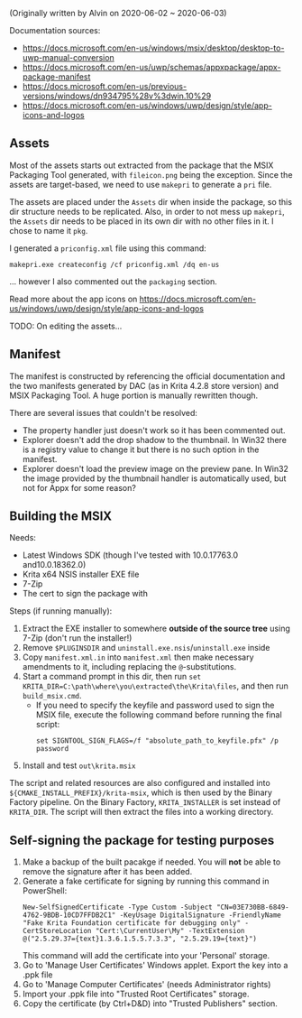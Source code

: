 (Originally written by Alvin on 2020-06-02 ~ 2020-06-03)

Documentation sources:

- https://docs.microsoft.com/en-us/windows/msix/desktop/desktop-to-uwp-manual-conversion
- https://docs.microsoft.com/en-us/uwp/schemas/appxpackage/appx-package-manifest
- https://docs.microsoft.com/en-us/previous-versions/windows/dn934795%28v%3dwin.10%29
- https://docs.microsoft.com/en-us/windows/uwp/design/style/app-icons-and-logos


Assets
---

Most of the assets starts out extracted from the package that the MSIX
Packaging Tool generated, with `fileicon.png` being the exception. Since the
assets are target-based, we need to use `makepri` to generate a `pri` file.

The assets are placed under the `Assets` dir when inside the package, so this
dir structure needs to be replicated. Also, in order to not mess up `makepri`,
the `Assets` dir needs to be placed in its own dir with no other files in it.
I chose to name it `pkg`.

I generated a `priconfig.xml` file using this command:

```
makepri.exe createconfig /cf priconfig.xml /dq en-us
```

... however I also commented out the `packaging` section.

Read more about the app icons on https://docs.microsoft.com/en-us/windows/uwp/design/style/app-icons-and-logos

TODO: On editing the assets...


Manifest
---

The manifest is constructed by referencing the official documentation and the
two manifests generated by DAC (as in Krita 4.2.8 store version) and MSIX
Packaging Tool. A huge portion is manually rewritten though.

There are several issues that couldn't be resolved:

- The property handler just doesn't work so it has been commented out.
- Explorer doesn't add the drop shadow to the thumbnail. In Win32 there is a
  registry value to change it but there is no such option in the manifest.
- Explorer doesn't load the preview image on the preview pane. In Win32 the
  image provided by the thumbnail handler is automatically used, but not for
  Appx for some reason?


Building the MSIX
---

Needs:

- Latest Windows SDK (though I've tested with 10.0.17763.0 and10.0.18362.0)
- Krita x64 NSIS installer EXE file
- 7-Zip
- The cert to sign the package with

Steps (if running manually):

1. Extract the EXE installer to somewhere **outside of the source tree** using
   7-Zip (don't run the installer!)
2. Remove `$PLUGINSDIR` and `uninstall.exe.nsis`/`uninstall.exe` inside
3. Copy `manifest.xml.in` into `manifest.xml` then make necessary amendments to
   it, including replacing the `@`-substitutions.
4. Start a command prompt in this dir, then run
   `set KRITA_DIR=C:\path\where\you\extracted\the\Krita\files`, and then run
   `build_msix.cmd`.
    - If you need to specify the keyfile and password used to sign the MSIX
      file, execute the following command before running the final script:
        ```
        set SIGNTOOL_SIGN_FLAGS=/f "absolute_path_to_keyfile.pfx" /p password
        ```
5. Install and test `out\krita.msix`

The script and related resources are also configured and installed into
`${CMAKE_INSTALL_PREFIX}/krita-msix`, which is then used by the Binary Factory
pipeline. On the Binary Factory, `KRITA_INSTALLER` is set instead of
`KRITA_DIR`. The script will then extract the files into a working directory.


Self-signing the package for testing purposes
---------------------------------------------

1. Make a backup of the built pacakge if needed. You will **not** be able to remove the signature after it has been added.
2. Generate a fake certificate for signing by running this command in PowerShell:
   ```
   New-SelfSignedCertificate -Type Custom -Subject "CN=03E730BB-6849-4762-9BDB-10CD7FFDB2C1" -KeyUsage DigitalSignature -FriendlyName "Fake Krita Foundation certificate for debugging only" -CertStoreLocation "Cert:\CurrentUser\My" -TextExtension @("2.5.29.37={text}1.3.6.1.5.5.7.3.3", "2.5.29.19={text}")
   ```
   This command will add the certificate into your 'Personal' storage.
3. Go to 'Manage User Certificates' Windows applet. Export the key into a .ppk file
4. Go to 'Manage Computer Certificates' (needs Administrator rights)
5. Import your .ppk file into "Trusted Root Certificates" storage.
6. Copy the certificate (by Ctrl+D&D) into "Trusted Publishers" section.
